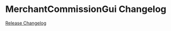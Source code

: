# MerchantCommissionGui Changelog

[Release Changelog](https://github.com/spryker/merchant-commission-gui/releases)

